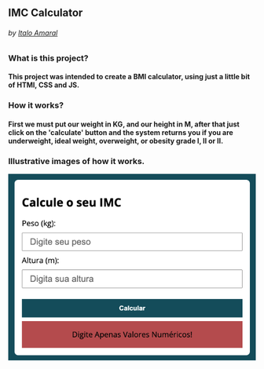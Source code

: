 ## IMC Calculator
###### by _[Italo Amaral](https://www.linkedin.com/in/italo-rockenbach-594082132/)_


### What is this project?
#### This project was intended to create a BMI calculator, using just a little bit of HTMl, CSS and JS.

### How it works?
#### First we must put our weight in KG, and our height in M, after that just click on the 'calculate' button and the system returns you if you are underweight, ideal weight, overweight, or obesity grade I, II or II.

### Illustrative images of how it works.


<img src="../IMC-Calculator/assets/img/1.png">
